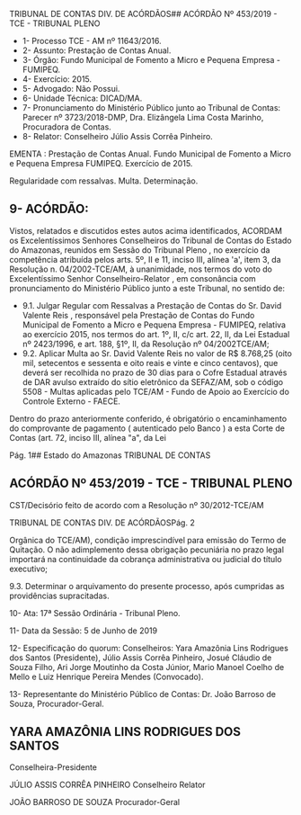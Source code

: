 TRIBUNAL DE CONTAS DIV. DE ACÓRDÃOS## ACÓRDÃO Nº 453/2019 - TCE - TRIBUNAL PLENO

- 1- Processo TCE - AM nº 11643/2016.
- 2- Assunto: Prestação de Contas Anual.
- 3- Órgão: Fundo Municipal de Fomento a Micro e Pequena Empresa - FUMIPEQ.
- 4- Exercício: 2015.
- 5- Advogado: Não Possui.
- 6- Unidade Técnica: DICAD/MA.
- 7- Pronunciamento  do  Ministério  Público  junto  ao  Tribunal  de  Contas: Parecer  nº 3723/2018-DMP, Dra. Elizângela Lima Costa Marinho, Procuradora de Contas.
- 8- Relator: Conselheiro Júlio Assis Corrêa Pinheiro.

EMENTA : Prestação de Contas Anual. Fundo Municipal de Fomento a Micro e Pequena Empresa FUMIPEQ. Exercício de 2015.

Regularidade com ressalvas. Multa. Determinação.

## 9- ACÓRDÃO:

Vistos, relatados e discutidos estes autos acima identificados, ACORDAM os Excelentíssimos Senhores Conselheiros do Tribunal de Contas do Estado do Amazonas, reunidos em Sessão do Tribunal Pleno , no exercício da competência atribuída pelos arts. 5º, II e 11, inciso III, alínea 'a', item 3, da Resolução n. 04/2002-TCE/AM, à unanimidade, nos termos do voto do Excelentíssimo Senhor Conselheiro-Relator , em consonância com pronunciamento do Ministério Público junto a este Tribunal, no sentido de:

- 9.1. Julgar Regular com Ressalvas a Prestação de Contas do Sr. David Valente  Reis , responsável  pela  Prestação  de  Contas  do  Fundo Municipal  de  Fomento  a  Micro  e  Pequena  Empresa  -  FUMIPEQ, relativa ao exercício 2015, nos termos do art. 1º, II, c/c art. 22, II, da Lei Estadual nº 2423/1996, e art. 188, §1º, II, da Resolução nº 04/2002TCE/AM;
- 9.2. Aplicar Multa ao Sr. David Valente Reis no valor de R$ 8.768,25 (oito mil, setecentos e sessenta e oito reais e vinte e cinco centavos), que deverá ser recolhida no prazo de 30 dias para o Cofre Estadual através de DAR avulso extraído do sítio eletrônico da SEFAZ/AM, sob o código 5508 - Multas aplicadas pelo TCE/AM - Fundo de Apoio ao Exercício do Controle Externo - FAECE.

Dentro do prazo anteriormente conferido, é obrigatório o encaminhamento  do  comprovante  de  pagamento  ( autenticado  pelo Banco )  a  esta  Corte  de  Contas (art. 72,  inciso III,  alínea  "a",  da  Lei

Pág. 1## Estado do Amazonas TRIBUNAL DE CONTAS

## ACÓRDÃO Nº 453/2019 - TCE - TRIBUNAL PLENO

CST/Decisório feito de acordo com a Resolução nº 30/2012-TCE/AM

TRIBUNAL DE CONTAS DIV. DE ACÓRDÃOSPág. 2

Orgânica  do  TCE/AM),  condição  imprescindível  para  emissão  do Termo de Quitação. O não adimplemento dessa obrigação pecuniária no prazo legal importará na continuidade da cobrança administrativa ou judicial do título executivo;

9.3. Determinar o arquivamento do presente processo, após cumpridas as providências supracitadas.

10-  Ata: 17ª Sessão Ordinária - Tribunal Pleno.

11-  Data da Sessão: 5 de Junho de 2019

12-  Especificação do quorum: Conselheiros: Yara Amazônia Lins Rodrigues dos Santos (Presidente),  Júlio  Assis  Corrêa  Pinheiro,  Josué  Cláudio  de  Souza  Filho,  Ari  Jorge Moutinho  da  Costa  Júnior,  Mario  Manoel  Coelho  de  Mello  e  Luiz  Henrique  Pereira Mendes (Convocado).

13-  Representante  do  Ministério  Público  de  Contas: Dr. João  Barroso  de  Souza, Procurador-Geral.

## YARA AMAZÔNIA LINS RODRIGUES DOS SANTOS

Conselheira-Presidente

JÚLIO ASSIS CORRÊA PINHEIRO Conselheiro Relator

JOÃO BARROSO DE SOUZA Procurador-Geral